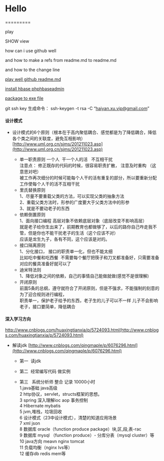 # Hello
=========

play

SHOW view

how can i use github well

and how to make a refs from readme.md to readme.md

and how to the change line

[play well github readme.md](https://github.com/guodongxiaren/README "github readme edit")

[install hbase phphbaseadmin](https://github.com/hivefans/phphbaseadmin)

[package to exe file](http://www.cnblogs.com/icewee/articles/2073203.html "jar包转换exe")

git ssh key 生成命令： ssh-keygen -t rsa -C “haiyan.xu.vip@gmail.com”  

#### 设计模式

* 设计模式的6个原则（根本在于高内聚低耦合、感觉都是为了降低耦合，降低各个类之间的关联度，避免互相影响）
[http://www.uml.org.cn/sjms/201211023.asp](http://www.uml.org.cn/sjms/201211023.asp)

 	* 单一职责原则
		一个人  干一个人的活   不互相干扰  
		注意点： 修正既存的代码的时候，很容易职责扩散， 注意及时重构 （这意思对吧）	 
		被工作再次细分的时候可能每个人干的活有重复的部分，所以要重新分配工作使每个人干的活不互相干扰	
	* 里氏替换原则  
		1、尽量不要重载父类的方法，可以实现父类的抽象方法  
		2、重载父类方法时，形参的广度要大于父类方法中的形参  
		3、就是不要动老子的东西  
	* 依赖倒置原则  
		1、面向接口编程 高层对象不依赖底层对象（底层改变不影响高层）  
		就是老子给你生出来了，前期教育也都做够了，以后的路你自己咋走我不管，但是你也不能干扰老子的生活（这个应该不对）  
		应该是龙生九子，各有不同，这个应该是对的。  
	* 接口隔离原则  
		1、分化接口， 接口的职责单一化，但也不能太细  
		比如吃中餐和吃西餐  不需要每个餐厅把筷子和刀叉都准备好，只需要准备对应的餐具准备好就可以了  
	* 迪米特法则  
		1、降低对象之间的依赖，自己的事情自己能做就做(感觉不是很理解)  
	* 开闭原则  
		 前面5条的总纲，遵守就符合了开闭原则，但是不强求，不能强制的刻意的为了迎合规则进行编程，  
		 职责单一，保护老子给予的东西，老子生的儿子可以不一样 儿子不会影响老子，接口要简单，降低耦合


#### 深入学习方向

http://www.cnblogs.com/huaxingtianxia/p/5724093.html(http://www.cnblogs.com/huaxingtianxia/p/5724093.html)  
* 解读jdk  [http://www.cnblogs.com/qingmaple/p/6076296.html](http://www.cnblogs.com/qingmaple/p/6076296.html)  



	* 第一  读jdk  
	
	* 第二  经常编写代码 做实例  
	 
	* 第三   系统分析师 整合 记录 10000小时  
	 	1.java基础 java高级   
		2 http协议，servlet，structs框架的思想。  
		3 spring 深入理解ioc aop 事务控制  
		4 Hibernate mybatis  
		5 jvm,堆栈，垃圾回收  
		6 设计模式（23中设计模式），清楚的知道应用场景  
		7 xml json  
		8 数据库 oracle（function produce package）块,区,段,表-rac  
		9 数据库 mysql （function produce）- 分库分表（mysql cluster）等  
		10 java方向 meavn nginx tomcat  
		11 负载均衡（nginx lvs等）    
		12 缓存db redis mem等  
